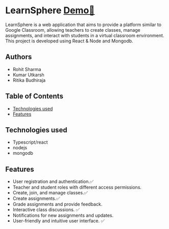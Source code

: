 # LearnSphere [Demo🔗](https://classconnect.onrender.com/)

LearnSphere is a web application that aims to provide a platform similar to Google Classroom, allowing teachers to create classes, manage assignments, and interact with students in a virtual classroom environment. This project is developed using React & Node and Mongodb.


## Authors
- Rohit Sharma
- Kumar Utkarsh
- Ritika Budhiraja

## Table of Contents

- [Technologies used](#technologiesUsed)
- [Features](#features)

## Technologies used

- Typescript/react
- nodejs
- mongodb

## Features

- User registration and authentication.✅
- Teacher and student roles with different access permissions.
- Create, join, and manage classes.✅
- Create assignments.✅
- Grade assignments and provide feedback.
- Interactive class discussions. ✅
- Notifications for new assignments and updates.
- User-friendly and intuitive user interface. ✅
